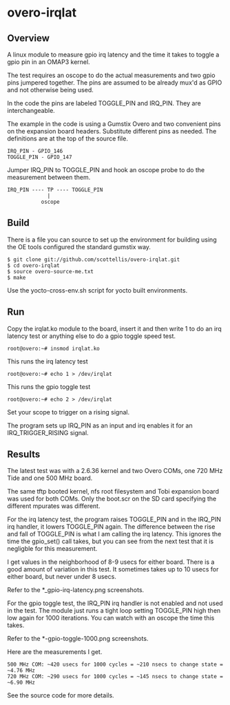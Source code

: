   overo-irqlat
=============

Overview
-------

A linux module to measure gpio irq latency and the time it takes to toggle a 
gpio pin in an OMAP3 kernel.

The test requires an oscope to do the actual measurements and two gpio pins
jumpered together. The pins are assumed to be already mux'd as GPIO and not 
otherwise being used.

In the code the pins are labeled TOGGLE_PIN and IRQ_PIN. They are interchangeable.

The example in the code is using a Gumstix Overo and two convenient pins on the
expansion board headers. Substitute different pins as needed. The definitions
are at the top of the source file.

    IRQ_PIN - GPIO_146
    TOGGLE_PIN - GPIO_147

Jumper IRQ_PIN to TOGGLE_PIN and hook an oscope probe to do the measurement
between them.


    IRQ_PIN ---- TP ---- TOGGLE_PIN
                 |
               oscope


Build
-------

There is a file you can source to set up the environment for building using
the OE tools configured the standard gumstix way.

    $ git clone git://github.com/scottellis/overo-irqlat.git
    $ cd overo-irqlat
    $ source overo-source-me.txt
    $ make
 

Use the yocto-cross-env.sh script for yocto built environments.


Run
-------
 
Copy the irqlat.ko module to the board, insert it and then write 1 to do an 
irq latency test or anything else to do a gpio toggle speed test.

    root@overo:~# insmod irqlat.ko

This runs the irq latency test

    root@overo:~# echo 1 > /dev/irqlat

This runs the gpio toggle test

    root@overo:~# echo 2 > /dev/irqlat


Set your scope to trigger on a rising signal.

The program sets up IRQ_PIN as an input and irq enables it for an 
IRQ_TRIGGER_RISING signal.


Results
-------

The latest test was with a 2.6.36 kernel and two Overo COMs, one 720 MHz Tide
and one 500 MHz board.

The same tftp booted kernel, nfs root filesystem and Tobi expansion board was
used for both COMs. Only the boot.scr on the SD card specifying the different
mpurates was different.
 
For the irq latency test, the program raises TOGGLE_PIN and in the IRQ_PIN irq 
handler, it lowers TOGGLE_PIN again. The difference between the rise and fall of 
TOGGLE_PIN is what I am calling the irq latency. This ignores the time the 
gpio_set() call takes, but you can see from the next test that it is negligble
for this measurement. 

I get values in the neighborhood of 8-9 usecs for either board. There is a good
amount of variation in this test. It sometimes takes up to 10 usecs for either 
board, but never under 8 usecs.

Refer to the *_gpio-irq-latency.png screenshots.

For the gpio toggle test, the IRQ_PIN irq handler is not enabled and not used
in the test. The module just runs a tight loop setting TOGGLE_PIN high then low
again for 1000 iterations. You can watch with an oscope the time this takes.

Refer to the *-gpio-toggle-1000.png screenshots.

Here are the measurements I get.

    500 MHz COM: ~420 usecs for 1000 cycles = ~210 nsecs to change state = ~4.76 MHz
    720 MHz COM: ~290 usecs for 1000 cycles = ~145 nsecs to change state = ~6.90 MHz


See the source code for more details.

